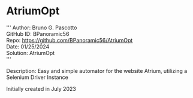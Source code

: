 # AtriumOpt
'''
Author:     Bruno G. Pascotto <br />
GitHub ID:  BPanoramic56 <br />
Repo:       https://github.com/BPanoramic56/AtriumOpt <br />
Date:       01/25/2024 <br />
Solution:   AtriumOpt <br />
'''

Description:
Easy and simple automator for the website Atrium, utilizing a Selenium Driver Instance

Initially created in July 2023
